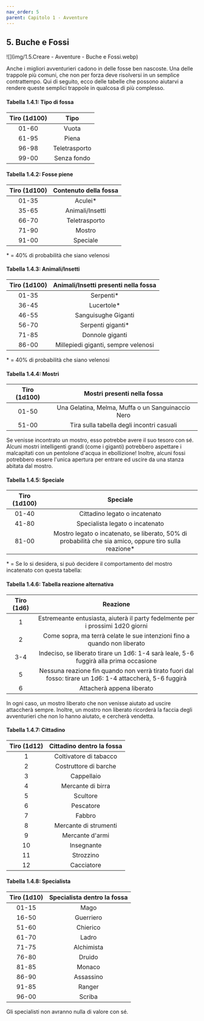 ```yaml
---
nav_order: 5
parent: Capitolo 1 - Avventure
---
```

## 5. Buche e Fossi

![](img/1.5.Creare - Avventure - Buche e Fossi.webp)

Anche i migliori avventurieri cadono in delle fosse ben nascoste. Una delle trappole più comuni, che non per forza deve risolversi in un semplice contrattempo. Qui di seguito, ecco delle tabelle che possono aiutarvi a rendere queste semplici trappole in qualcosa di più complesso.

#### Tabella 1.4.1: Tipo di fossa

| Tiro (1d100) |      Tipo     |
| :----------: | :-----------: |
|     01-60    |     Vuota     |
|     61-95    |     Piena     |
|     96-98    | Teletrasporto |
|     99-00    |  Senza fondo  |

#### Tabella 1.4.2: Fosse piene

| Tiro (1d100) | Contenuto della fossa |
| :----------: | :-------------------: |
|     01-35    |        Aculei\*       |
|     35-65    |    Animali/Insetti    |
|     66-70    |     Teletrasporto     |
|     71-90    |         Mostro        |
|     91-00    |        Speciale       |

\* = 40% di probabilità che siano velenosi

#### Tabella 1.4.3: Animali/Insetti

| Tiro (1d100) | Animali/Insetti presenti nella fossa |
| :----------: | :----------------------------------: |
|     01-35    |              Serpenti\*              |
|     36-45    |              Lucertole\*             |
|     46-55    |          Sanguisughe Giganti         |
|     56-70    |          Serpenti giganti\*          |
|     71-85    |            Donnole giganti           |
|     86-00    |  Millepiedi giganti, sempre velenosi |

\* = 40% di probabilità che siano velenosi

#### Tabella 1.4.4: Mostri

| Tiro (1d100) |            Mostri presenti nella fossa            |
| :----------: | :-----------------------------------------------: |
|     01-50    | Una Gelatina, Melma, Muffa o un Sanguinaccio Nero |
|     51-00    |     Tira sulla tabella degli incontri casuali     |

Se venisse incontrato un mostro, esso potrebbe avere il suo tesoro con sé. Alcuni mostri intelligenti grandi (come i giganti) potrebbero aspettare i malcapitati con un pentolone d'acqua in ebollizione! Inoltre, alcuni fossi potrebbero essere l'unica apertura per entrare ed uscire da una stanza abitata dal mostro.

#### Tabella 1.4.5: Speciale

| Tiro (1d100) |                                                 Speciale                                                |
| :----------: | :-----------------------------------------------------------------------------------------------------: |
|     01-40    |                                      Cittadino legato o incatenato                                      |
|     41-80    |                                     Specialista legato o incatenato                                     |
|     81-00    | Mostro legato o incatenato, se liberato, 50% di probabilità che sia amico, oppure tiro sulla reazione\* |

\* = Se lo si desidera, si può decidere il comportamento del mostro incatenato con questa tabella:

#### Tabella 1.4.6: Tabella reazione alternativa

| Tiro (1d6) |                                                 Reazione                                                 |
| :--------: | :------------------------------------------------------------------------------------------------------: |
|      1     |              Estremeante entusiasta, aiuterà il party fedelmente per i prossimi 1d20 giorni              |
|      2     |                 Come sopra, ma terrà celate le sue intenzioni fino a quando non liberato                 |
|     3-4    |           Indeciso, se liberato tirare un 1d6: 1-4 sarà leale, 5-6 fuggirà alla prima occasione          |
|      5     | Nessuna reazione fin quando non verrà tirato fuori dal fosso: tirare un 1d6: 1-4 attaccherà, 5-6 fuggirà |
|      6     |                                         Attacherà appena liberato                                        |

In ogni caso, un mostro liberato che non venisse aiutato ad uscire attaccherà sempre. Inoltre, un mostro non liberato ricorderà la faccia degli avventurieri che non lo hanno aiutato, e cercherà vendetta.

#### Tabella 1.4.7: Cittadino

| Tiro (1d12) | Cittadino dentro la fossa |
| :---------: | :-----------------------: |
|      1      |   Coltivatore di tabacco  |
|      2      |   Costruttore di barche   |
|      3      |         Cappellaio        |
|      4      |     Mercante di birra     |
|      5      |          Scultore         |
|      6      |         Pescatore         |
|      7      |           Fabbro          |
|      8      |   Mercante di strumenti   |
|      9      |      Mercante d'armi      |
|      10     |         Insegnante        |
|      11     |         Strozzino         |
|      12     |         Cacciatore        |

#### Tabella 1.4.8: Specialista

| Tiro (1d10) | Specialista dentro la fossa |
| :---------: | :-------------------------: |
|    01-15    |             Mago            |
|    16-50    |          Guerriero          |
|    51-60    |           Chierico          |
|    61-70    |            Ladro            |
|    71-75    |          Alchimista         |
|    76-80    |            Druido           |
|    81-85    |            Monaco           |
|    86-90    |          Assassino          |
|    91-85    |            Ranger           |
|    96-00    |            Scriba           |

Gli specialisti non avranno nulla di valore con sé.
